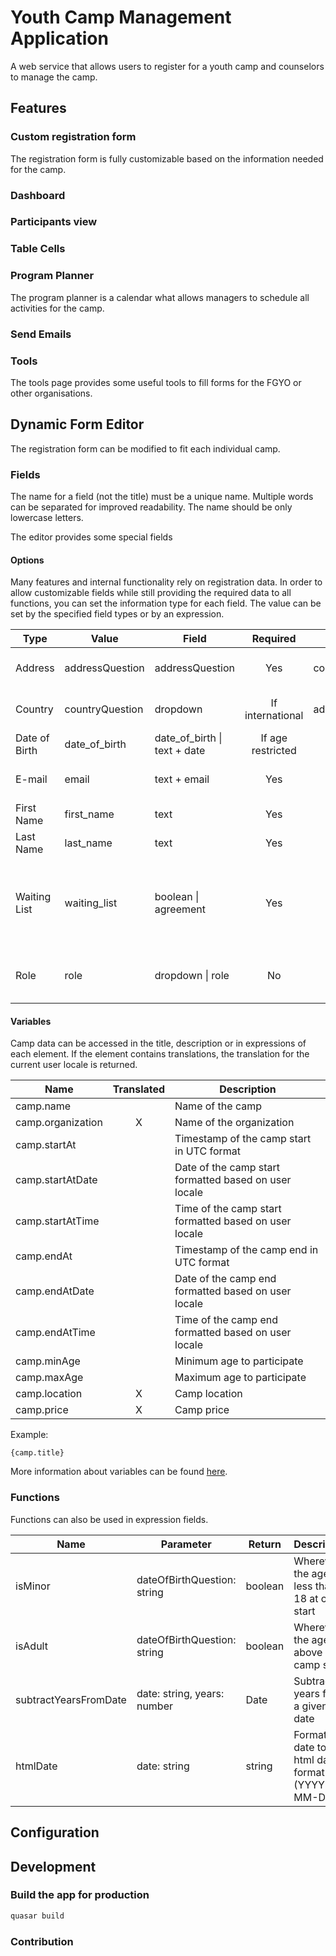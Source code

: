 # Youth Camp Management Application

A web service that allows users to register for a youth camp and counselors to manage the camp.

## Features

### Custom registration form

The registration form is fully customizable based on the information needed for the camp.

### Dashboard

### Participants view

### Table Cells

### Program Planner

The program planner is a calendar what allows managers to schedule all activities for the camp.

### Send Emails

### Tools

The tools page provides some useful tools to fill forms for the FGYO or other organisations.

## Dynamic Form Editor

The registration form can be modified to fit each individual camp.

### Fields

The name for a field (not the title) must be a unique name. Multiple words can be separated for improved readability.
The name should be only lowercase letters.

The editor provides some special fields

#### Options

Many features and internal functionality rely on registration data.
In order to allow customizable fields while still providing the required data to all functions, you can set the
information type for each field.
The value can be set by the specified field types or by an expression.

| Type          | Value           | Field                        |     Required      | Alternative     | Description                                                                               |
| ------------- | --------------- | ---------------------------- | :---------------: | --------------- | ----------------------------------------------------------------------------------------- |
| Address       | addressQuestion | addressQuestion              |        Yes        | countryQuestion | The countryQuestion of the person                                                         |
| Country       | countryQuestion | dropdown                     | If international  | addressQuestion | The countryQuestion of the person                                                         |
| Date of Birth | date_of_birth   | date_of_birth \| text + date | If age restricted |                 | The date of birth of the person                                                           |
| E-mail        | email           | text + email                 |        Yes        |                 | The primary email of the person                                                           |
| First Name    | first_name      | text                         |        Yes        |                 | The persons first name                                                                    |
| Last Name     | last_name       | text                         |        Yes        |                 | The persons family name                                                                   |
| Waiting List  | waiting_list    | boolean \| agreement         |        Yes        |                 | The user confirms that the camp is full and the registration is added to the waiting list |
| Role          | role            | dropdown \| role             |        No         |                 | The role of the person. The default is participant.                                       |

#### Variables

Camp data can be accessed in the title, description or in expressions of each element.
If the element contains translations, the translation for the current user locale is returned.

| Name              | Translated | Description                                           |
| ----------------- | :--------: | ----------------------------------------------------- |
| camp.name         |            | Name of the camp                                      |
| camp.organization |     X      | Name of the organization                              |
| camp.startAt      |            | Timestamp of the camp start in UTC format             |
| camp.startAtDate  |            | Date of the camp start formatted based on user locale |
| camp.startAtTime  |            | Time of the camp start formatted based on user locale |
| camp.endAt        |            | Timestamp of the camp end in UTC format               |
| camp.endAtDate    |            | Date of the camp end formatted based on user locale   |
| camp.endAtTime    |            | Time of the camp end formatted based on user locale   |
| camp.minAge       |            | Minimum age to participate                            |
| camp.maxAge       |            | Maximum age to participate                            |
| camp.location     |     X      | Camp location                                         |
| camp.price        |     X      | Camp price                                            |

Example:

```text
{camp.title}
```

More information about variables can be
found [here](https://surveyjs.io/form-library/documentation/design-survey/conditional-logic).

### Functions

Functions can also be used in expression fields.

| Name                  | Parameter                   | Return  | Description                                         |
| --------------------- | --------------------------- | ------- | --------------------------------------------------- |
| isMinor               | dateOfBirthQuestion: string | boolean | Wherever the age is less than 18 at camp start      |
| isAdult               | dateOfBirthQuestion: string | boolean | Wherever the age above 18 at camp start             |
| subtractYearsFromDate | date: string, years: number | Date    | Subtracts years from a given date                   |
| htmlDate              | date: string                | string  | Formats a date to the html date format (YYYY-MM-DD) |

## Configuration

## Development

### Build the app for production

```bash
quasar build
```

### Contribution
